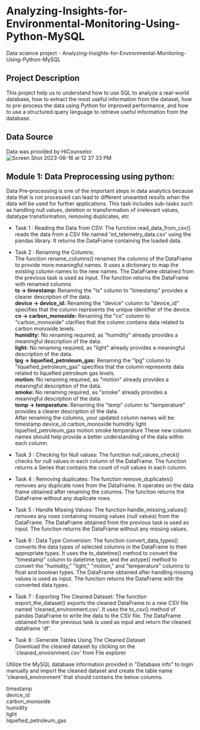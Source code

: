 # Analyzing-Insights-for-Environmental-Monitoring-Using-Python-MySQL
Data science project - Analyzing-Insights-for-Environmental-Monitoring-Using-Python-MySQL
## Project Description
This project help us to understand how to use SQL to analyze a real-world database, how to extract the most useful information from the dataset, how to pre-process the data using Python for improved performance, and how to use a structured query language to retrieve useful information from the database.
## Data Source
Data was provided by HiCounselor.
![Screen Shot 2023-06-16 at 12 37 33 PM](https://github.com/Lovepreet44/Analyzing-Insights-for-Environmental-Monitoring-Using-Python-MySQL/assets/23363500/45ff80e8-c60b-444a-872c-448f77da63a6)

## Module 1: Data Preprocessing using python:

Data Pre-processing is one of the important steps in data analytics because data that is not processed can lead to different unwanted results when the data will be used for further applications. This task includes sub-tasks such as handling null values, deletion or transformation of irrelevant values, datatype transformation, removing duplicates, etc

* Task 1 : Reading the Data from CSV:
  The function read_data_from_csv() reads the data from a CSV file named 'iot_telemetry_data.csv' using the pandas library. It returns the DataFrame containing the loaded data.
  
* Task 2 : Renaming the Columns: </br>
The function rename_columns() renames the columns of the DataFrame to provide more meaningful names. It uses a dictionary to map the existing column names to the new names. The DataFrame obtained from the previous task is used as input. The function returns the DataFrame with renamed columns.</br>
**ts -> timestamp:** Renaming the "ts" column to "timestamp" provides a clearer description of the data.</br>
**device -> device_id:** Renaming the "device" column to "device_id" specifies that the column represents the unique identifier of the device.</br>
**co -> carbon_monoxide:** Renaming the "co" column to "carbon_monoxide" clarifies that the column contains data related to carbon monoxide levels.</br>
**humidity:** No renaming required, as "humidity" already provides a meaningful description of the data.</br>
**light:** No renaming required, as "light" already provides a meaningful description of the data.</br>
**lpg -> liquefied_petroleum_gas:** Renaming the "lpg" column to "liquefied_petroleum_gas" specifies that the column represents data related to liquefied petroleum gas levels.</br>
**motion:** No renaming required, as "motion" already provides a meaningful description of the data.</br>
**smoke:** No renaming required, as "smoke" already provides a meaningful description of the data.</br>
**temp -> temperature:** Renaming the "temp" column to "temperature" provides a clearer description of the data.</br>
After renaming the columns, your updated column names will be:</br>
timestamp device_id carbon_monoxide humidity light liquefied_petroleum_gas motion smoke temperature These new column names should help provide a better understanding of the data within each column.

* Task 3 : Checking for Null values: The function null_values_check() checks for null values in each column of the DataFrame. The function returns a Series that contains the count of null values in each column.

* Task 4 : Removing duplicates: The function remove_duplicates() removes any duplicate rows from the DataFrame. It operates on the data frame obtained after renaming the columns. The function returns the DataFrame without any duplicate rows.

* Task 5 : Handle Missing Values: The function handle_missing_values() removes any rows containing missing values (null values) from the DataFrame. The DataFrame obtained from the previous task is used as input. The function returns the DataFrame without any missing values.

* Task 6 : Data Type Conversion: The function convert_data_types() converts the data types of selected columns in the DataFrame to their appropriate types. It uses the to_datetime() method to convert the "timestamp" column to datetime type, and the astype() method to convert the "humidity," "light," "motion," and "temperature" columns to float and boolean types. The DataFrame obtained after handling missing values is used as input. The function returns the DataFrame with the converted data types.

* Task 7 : Exporting The Cleaned Dataset: The function export_the_dataset() exports the cleaned DataFrame to a new CSV file named 'cleaned_environment.csv'. It uses the to_csv() method of pandas DataFrame to write the data to the CSV file. The DataFrame obtained from the previous task is used as input and return the cleaned dataframe 'df'.

* Task 8 : Generate Tables Using The Cleaned Dataset</br>
  Download the cleaned dataset by clicking on the 'cleaned_environment.csv' from File explorer</br>

Utilize the MySQL database information provided in "Database info" to login manually and import the cleaned dataset and create the table name 'cleaned_environment' that should contains the below columns.</br>

timestamp</br>
device_id</br>
carbon_monoxide</br>
humidity</br>
light</br>
liquefied_petroleum_gas</br>
